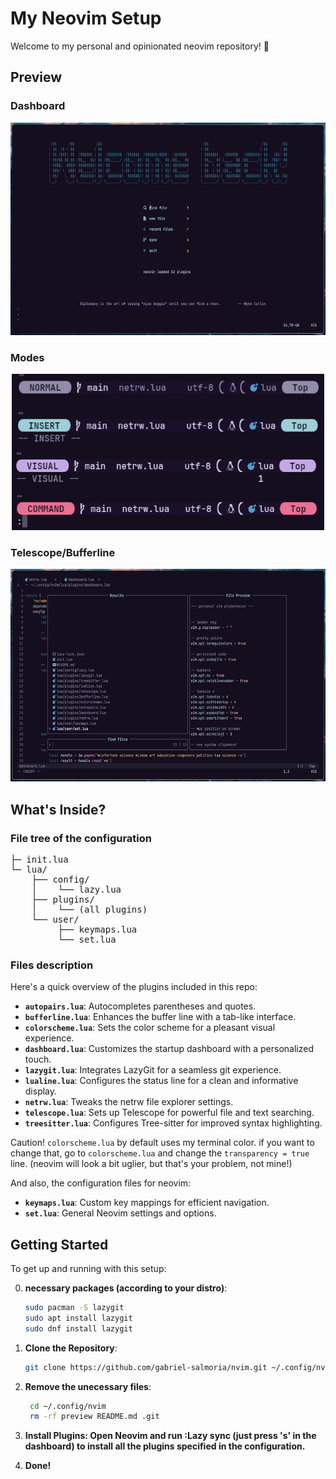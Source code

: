 # My Neovim Setup

Welcome to my personal and opinionated neovim repository! 🎉

## Preview

### Dashboard
<div style="text-align: center;">
    <img src="preview/dashboard.png" alt="Dashboard" width="600" height="340">
</div>

### Modes
<div style="text-align: center;">
    <img src="preview/modes.png" alt="Modes" width="500" height="250">
</div>

### Telescope/Bufferline
<div style="text-align: center;">
    <img src="preview/telescope.png" alt="Telescope/Bufferline" width="600" height="340">
</div>

## What's Inside?

### File tree of the configuration

<pre>
├─ init.lua
└─ lua/
    ├── config/
    │    └── lazy.lua
    ├── plugins/
    │    └── (all plugins)
    └── user/
         ├── keymaps.lua
         └── set.lua
</pre>

### Files description

Here's a quick overview of the plugins included in this repo:

  - **`autopairs.lua`**: Autocompletes parentheses and quotes.
  - **`bufferline.lua`**: Enhances the buffer line with a tab-like interface.
  - **`colorscheme.lua`**: Sets the color scheme for a pleasant visual experience.
  - **`dashboard.lua`**: Customizes the startup dashboard with a personalized touch.
  - **`lazygit.lua`**: Integrates LazyGit for a seamless git experience.
  - **`lualine.lua`**: Configures the status line for a clean and informative display.
  - **`netrw.lua`**: Tweaks the netrw file explorer settings.
  - **`telescope.lua`**: Sets up Telescope for powerful file and text searching.
  - **`treesitter.lua`**: Configures Tree-sitter for improved syntax highlighting.

Caution! `colorscheme.lua` by default uses my terminal color. if you want to change that, go to `colorscheme.lua` and change the `transparency = true` line. (neovim will look a bit uglier, but that's your problem, not mine!)

And also, the configuration files for neovim:

  - **`keymaps.lua`**: Custom key mappings for efficient navigation.
  - **`set.lua`**: General Neovim settings and options.

## Getting Started

To get up and running with this setup:

0. **necessary packages (according to your distro)**:
    ```bash
    sudo pacman -S lazygit
    sudo apt install lazygit
    sudo dnf install lazygit

1. **Clone the Repository**:
   ```bash
   git clone https://github.com/gabriel-salmoria/nvim.git ~/.config/nvim

2. **Remove the unecessary files**:
   ```bash
    cd ~/.config/nvim
    rm -rf preview README.md .git

3. **Install Plugins: Open Neovim and run :Lazy sync (just press 's' in the dashboard) to install all the plugins specified in the configuration.**

4. **Done!**
